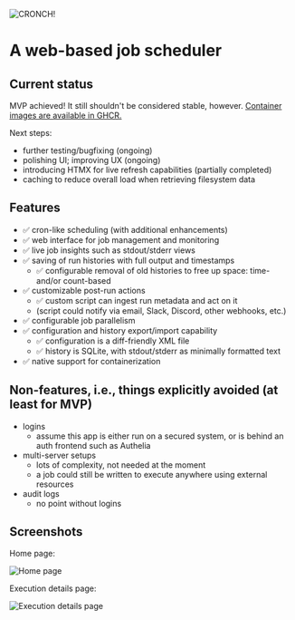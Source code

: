 ![CRONCH!](https://github.com/indubitable/cronch/assets/344911/e091490d-fa64-423f-8153-585bd259dab3)

# A web-based job scheduler

## Current status

MVP achieved! It still shouldn't be considered stable, however. [Container images are available in GHCR.](https://github.com/indubitable/cronch/pkgs/container/cronch)

Next steps:

- further testing/bugfixing (ongoing)
- polishing UI; improving UX (ongoing)
- introducing HTMX for live refresh capabilities (partially completed)
- caching to reduce overall load when retrieving filesystem data

## Features

- ✅ cron-like scheduling (with additional enhancements)
- ✅ web interface for job management and monitoring
- ✅ live job insights such as stdout/stderr views
- ✅ saving of run histories with full output and timestamps
  - ✅ configurable removal of old histories to free up space: time- and/or count-based
- ✅ customizable post-run actions
  - ✅ custom script can ingest run metadata and act on it
  - (script could notify via email, Slack, Discord, other webhooks, etc.)
- ✅ configurable job parallelism
- ✅ configuration and history export/import capability
  - ✅ configuration is a diff-friendly XML file
  - ✅ history is SQLite, with stdout/stderr as minimally formatted text
- ✅ native support for containerization

## Non-features, i.e., things explicitly avoided (at least for MVP)

- logins
  - assume this app is either run on a secured system, or is behind an auth frontend such as Authelia
- multi-server setups
  - lots of complexity, not needed at the moment
  - a job could still be written to execute anywhere using external resources
- audit logs
  - no point without logins

## Screenshots

Home page:

![Home page](https://github.com/indubitable/cronch/assets/344911/fe7326c5-f94b-429d-b5c2-8ae98e5d7f2a "Home page")

Execution details page:

![Execution details page](https://github.com/indubitable/cronch/assets/344911/66cb6858-98c4-410d-94b5-cbccbc93da2e "Execution details page")
